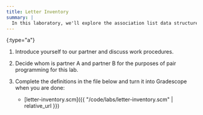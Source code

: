 ```yaml
---
title: Letter Inventory
summary: |
  In this laboratory, we'll explore the association list data structure and a novel application of the data structure: frequency analysis of letters in text.
---
```


{:type="a"}
1.  Introduce yourself to our partner and discuss work procedures.
2.  Decide whom is partner A and partner B for the purposes of pair programming for this lab.
3.  Complete the definitions in the file below and turn it into Gradescope when you are done:

    +   [letter-inventory.scm]({{ "/code/labs/letter-inventory.scm" | relative_url }})